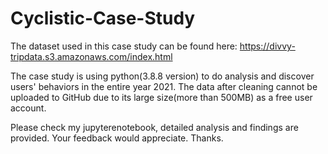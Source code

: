 # Cyclistic-Case-Study
The dataset used in this case study can be found here:
https://divvy-tripdata.s3.amazonaws.com/index.html


The case study is using python(3.8.8 version) to do analysis and discover users' behaviors in the entire year 2021.
The data after cleaning cannot be uploaded to GitHub due to its large size(more than 500MB) as a free user account.

Please check my jupyterenotebook, detailed analysis and findings are provided. Your feedback would appreciate. Thanks.
